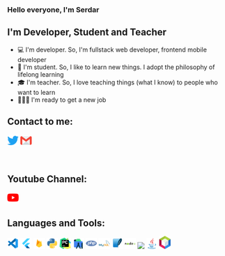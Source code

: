 ### Hello everyone, I'm Serdar

## I'm Developer, Student and Teacher
- 💻 I'm developer. So, I'm fullstack web developer, frontend mobile developer
- 📖 I'm student. So, I like to learn new things. I adopt the philosophy of lifelong learning
- 🎓 I'm teacher. So, I love teaching things (what I know) to people who want to learn
- 🏋🏻‍♂️ I'm ready to get a new job

## Contact to me:
[<img src="twitter.svg" width="26">](https://www.twitter.com/serdarplt_)
[<img src="gmail(1).svg" width="26">](mailto:serdar.plt21@gmail.com)

<br />

## Youtube Channel:
[<img src="youtube.svg" width="26">](https://www.youtube.com/channel/UCcGkVD4b22EOGSDdnnJ2QkA?view_as=subscriber)


## Languages and Tools:
[<img src="vscode.svg" width="26">](https://code.visualstudio.com/)
[<img src="flutter.svg" width="26">](https://flutter.dev/)
[<img src="firebase.png" width="26">](https://firebase.google.com/)
[<img src="python.svg" width="26">](https://www.python.org/)
[<img src="pycharm.png" width="26">](https://www.jetbrains.com/pycharm/)
[<img src="android-studio.png" width="26">](https://developer.android.com/studio)
[<img src="php.svg" width="26">](https://www.php.net/)
[<img src="mysql.svg" width="26">](https://www.mysql.com/)
[<img src="sqlite.svg" width="26">](https://www.sqlite.org/index.html)
[<img src="nodejs.svg" width="26">](https://nodejs.org/en/)
[<img src="https://laravel.com/img/logomark.min.svg" width="26">](https://laravel.com/)
[<img src="java.svg" width="26">](https://www.java.com/en/)
[<img src="netbeans.png" width="26">](https://netbeans.org/)

<br />
<br />

[twitter]: "https://www.twitter.com/serdarplt_"
[gmail]: "mailto:serdar.plt21@gmail.com"
[youtube]: "https://www.youtube.com/channel/UCcGkVD4b22EOGSDdnnJ2QkA?view_as=subscriber"